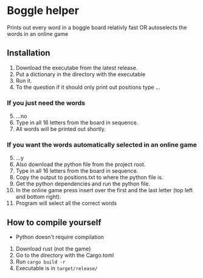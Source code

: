 # Boggle helper
Prints out every word in a boggle board relativly fast OR autoselects the words in an online game

## Installation
1. Download the executabe from the latest release.
2. Put a dictionary in the directory with the executable
3. Run it.
4. To the question if it should only print out positions type ...

### If you just need the words
5. ...no
6. Type in all 16 letters from the board in sequence.
7. All words will be printed out shortly.

### If you want the words automatically selected in an online game
5. ...y
6. Also download the python file from the project root.
7. Type in all 16 letters from the board in sequence.
8. Copy the output to positions.txt to where the python file is.
9. Get the python dependencies and run the python file.
10. In the online game press insert over the first and the last letter (top left and bottom right).
11. Program will select all the correct words

## How to compile yourself
- Python doesn't require compilation
1. Download rust (not the game)
2. Go to the directory with the Cargo.toml
3. Run `cargo build -r`
4. Executable is in `target/release/`
